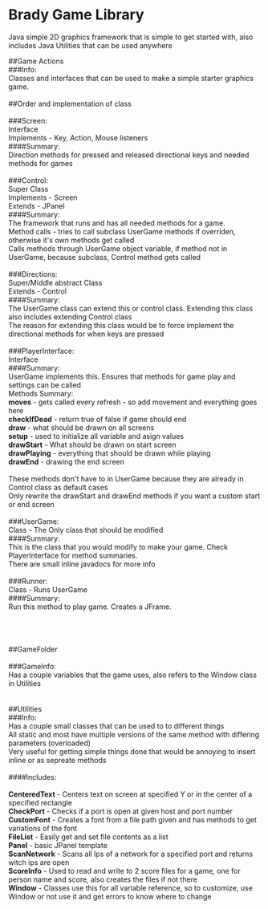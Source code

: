 # Brady Game Library
Java simple 2D graphics framework that is simple to get started with, also includes Java Utilities that can be used anywhere


##Game Actions<br>
###Info:<br>
Classes and interfaces that can be used to make a simple starter graphics game.<br>
<br>
##Order and implementation of class<br>
<br>
###Screen:<br>
Interface<br>
Implements - Key, Action, Mouse listeners<br>
####Summary:<br>
Direction methods for pressed and released directional keys and needed methods for games<br>
<br>
###Control:<br>
Super Class<br>
Implements - Screen<br>
Extends - JPanel<br>
####Summary:<br>
The framework that runs and has all needed methods for a game.<br>
Method calls - tries to call subclass UserGame methods if overriden, otherwise it's own methods get called<br>
Calls methods through UserGame object variable, if method not in UserGame, because subclass, Control method gets called<br>
<br>
###Directions:<br>
Super/Middle abstract Class<br>
Extends - Control<br>
####Summary:<br>
The UserGame class can extend this or control class. Extending this class also includes extending Control class<br>
The reason for extending this class would be to force implement the directional methods for when keys are pressed<br>
<br>
###PlayerInterface:<br>
Interface<br>
####Summary:<br>
UserGame implements this. Ensures that methods for game play and settings can be called<br>
Methods Summary:<br>
**moves** - gets called every refresh - so add movement and everything goes here<br>
**checkIfDead** - return true of false if game should end<br>
**draw** - what should be drawn on all screens<br>
**setup** - used to initialize all variable and asign values<br>
**drawStart** - What should be drawn on start screen<br>
**drawPlaying** - everything that should be drawn while playing<br>
**drawEnd** - drawing the end screen<br>
<br>
These methods don't have to in UserGame because they are already in Control class as default cases<br>
Only rewrite the drawStart and drawEnd methods if you want a custom start or end screen<br>
<br>
###UserGame:<br>
Class - The Only class that should be modified<br>
####Summary:<br>
This is the class that you would modify to make your game. Check PlayerInterface for method summaries.<br>
There are small inline javadocs for more info<br>
<br>
###Runner:<br>
Class - Runs UserGame<br>
####Summary:<br>
Run this method to play game.  Creates a JFrame.<br>
<br>
<br>
<br>
<br>
##GameFolder<br>
<br>
###GameInfo:<br>
Has a couple variables that the game uses, also refers to the Window class in Utilities<br>
<br>
<br>
##Utilities<br>
###Info:<br>
Has a couple small classes that can be used to to different things<br>
All static and most have multiple versions of the same method with differing parameters (overloaded)<br>
Very useful for getting simple things done that would be annoying to insert inline or as sepreate methods<br>
<br>
####Includes:<br>
<br>
**CenteredText** - Centers text on screen at specified Y or in the center of a specified rectangle<br>
**CheckPort** - Checks if a port is open at given host and port number<br>
**CustomFont** - Creates a font from a file path given and has methods to get variations of the font<br>
**FileList** - Easily get and set file contents as a list<br>
**Panel** - basic JPanel template<br>
**ScanNetwork** - Scans all Ips of a network for a specified port and returns witch ips are open<br>
**ScoreInfo** - Used to read and write to 2 score files for a game, one for person name and score, also creates the files if not there<br>
**Window** - Classes use this for all variable reference, so to customize, use Window or not use it and get errors to know where to change<br>

